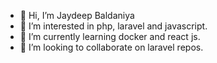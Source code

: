 - 👋 Hi, I’m Jaydeep Baldaniya
- 👀 I’m interested in php, laravel and javascript.
- 🌱 I’m currently learning docker and react js.
- 💞️ I’m looking to collaborate on laravel repos.

<!---
jaydeepbaldaniya/jaydeepbaldaniya is a ✨ special ✨ repository because its `README.md` (this file) appears on your GitHub profile.
You can click the Preview link to take a look at your changes.
--->
